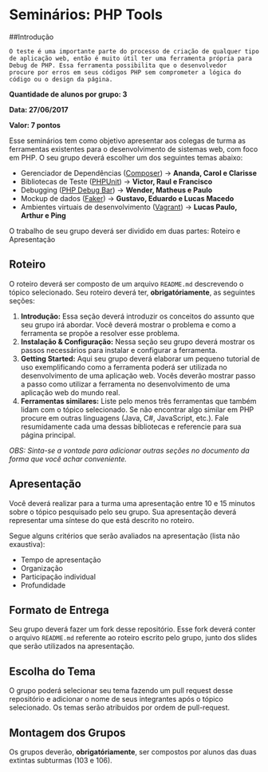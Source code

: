 # Seminários: PHP Tools

##Introdução

    O teste é uma importante parte do processo de criação de qualquer tipo de aplicação web, então é muito útil ter uma ferramenta própria para Debug de PHP. Essa ferramenta possibilita que o desenvolvedor
    procure por erros em seus códigos PHP sem comprometer a lógica do código ou o design da página.

**Quantidade de alunos por grupo: 3**

**Data: 27/06/2017**

**Valor: 7 pontos**

Esse seminários tem como objetivo apresentar aos colegas de turma as ferramentas existentes para o desenvolvimento de sistemas web, com foco em PHP. O seu grupo deverá escolher um dos seguintes temas abaixo:

- Gerenciador de Dependências ([Composer](https://getcomposer.org/)) -> **Ananda, Carol e Clarisse**
- Bibliotecas de Teste ([PHPUnit](https://phpunit.de/)) -> **Victor, Raul e Francisco**
- Debugging ([PHP Debug Bar](http://phpdebugbar.com/)) -> **Wender, Matheus e Paulo**
- Mockup de dados ([Faker](https://github.com/fzaninotto/Faker)) -> **Gustavo, Eduardo e Lucas Macedo**
- Ambientes virtuais de desenvolvimento ([Vagrant](https://www.vagrantup.com/)) -> **Lucas Paulo, Arthur e Ping**

O trabalho de seu grupo deverá ser dividido em duas partes: Roteiro e Apresentação

## Roteiro

O roteiro deverá ser composto de um arquivo `README.md` descrevendo o tópico selecionado. Seu roteiro deverá ter, **obrigatóriamente**, as seguintes seções:

1. **Introdução:** Essa seção deverá introduzir os conceitos do assunto que seu grupo irá abordar. Você deverá mostrar o problema e como a ferramenta se propõe a resolver esse problema.
2. **Instalação & Configuração:** Nessa seção seu grupo deverá mostrar os passos necessários para instalar e configurar a ferramenta.
3. **Getting Started:** Aqui seu grupo deverá elaborar um pequeno tutorial de uso exemplificando como a ferramenta poderá ser utilizada no desenvolvimento de uma aplicação web. Vocês deverão mostrar passo a passo como utilizar a ferramenta no desenvolvimento de uma aplicação web do mundo real.
4. **Ferramentas similares:** Liste pelo menos três ferramentas que também lidam com o tópico selecionado. Se não encontrar algo similar em PHP procure em outras linguagens (Java, C#, JavaScript, etc.). Fale resumidamente cada uma dessas bibliotecas e referencie para sua página principal.

*OBS: Sinta-se a vontade para adicionar outras seções no documento da forma que você achar conveniente.* 

## Apresentação

Você deverá realizar para a turma uma apresentação entre 10 e 15 minutos sobre o tópico pesquisado pelo seu grupo. Sua apresentação deverá representar uma síntese do que está descrito no roteiro.

Segue alguns critérios que serão avaliados na apresentação (lista não exaustiva):

* Tempo de apresentação
* Organização
* Participação individual
* Profundidade

## Formato de Entrega

Seu grupo deverá fazer um fork desse repositório. Esse fork deverá conter o arquivo `README.md` referente ao roteiro escrito pelo grupo, junto dos slides que serão utilizados na apresentação.

## Escolha do Tema

O grupo poderá selecionar seu tema fazendo um pull request desse repositório e adicionar o nome de seus integrantes após o tópico selecionado. Os temas serão atribuidos por ordem de pull-request.

## Montagem dos Grupos

Os grupos deverão, **obrigatóriamente**, ser compostos por alunos das duas extintas subturmas (103 e 106).
